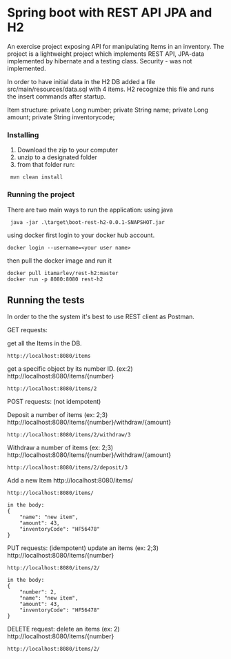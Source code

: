# Spring boot with REST API JPA and H2

An exercise project exposing API for manipulating Items in an inventory.
The project is a lightweight project which implements REST API, JPA-data implemented by hibernate
and a testing class.
Security - was not implemented.

In order to have initial data in the H2 DB 
added a file src/main/resources/data.sql with 4 items.
H2 recognize this file and runs the insert commands after startup.

Item structure:
	private Long number;
	private String name;
	private Long amount;
	private String inventorycode;

### Installing

1. Download the zip to your computer
2. unzip to a designated folder
2. from that folder run:
```
 mvn clean install
```

### Running the project

There are two main ways to run the application:
using java 

```
 java -jar .\target\boot-rest-h2-0.0.1-SNAPSHOT.jar
```
using docker
first login to your docker hub account. 
```
docker login --username=<your user name>
```

then pull the docker image and run it
```
docker pull itamarlev/rest-h2:master
docker run -p 8080:8080 rest-h2
```

## Running the tests
In order to the the system it's best to use REST client as Postman.

GET requests:

get all the Items in the DB.
```
http://localhost:8080/items
```
get a specific object by its number ID. (ex:2)
http://localhost:8080/items/{number}
```
http://localhost:8080/items/2
```

POST requests: (not idempotent)

Deposit a number of items (ex: 2;3)
http://localhost:8080/items/{number}/withdraw/{amount}
```
http://localhost:8080/items/2/withdraw/3
```

Withdraw a number of items (ex: 2;3)
http://localhost:8080/items/{number}/withdraw/{amount}
```
http://localhost:8080/items/2/deposit/3
```

Add a new Item
http://localhost:8080/items/
```
http://localhost:8080/items/

in the body:
{
    "name": "new item",
    "amount": 43,
    "inventoryCode": "HF56478"
}
```
PUT requests: (idempotent)
update an items (ex: 2;3)
http://localhost:8080/items/{number}
```
http://localhost:8080/items/2/

in the body:
{
    "number": 2,    
    "name": "new item",
    "amount": 43,
    "inventoryCode": "HF56478"
}
```
DELETE request: 
delete an items (ex: 2)
http://localhost:8080/items/{number}

```
http://localhost:8080/items/2/
```
